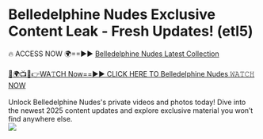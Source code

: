 # Belledelphine Nudes Exclusive Content Leak - Fresh Updates! (etl5)

🔥 ACCESS NOW 🌍==►► <a href="https://tinyurl.com/kvy9nzfs" rel="nofollow">Belledelphine Nudes Latest Collection</a>
<br><br>
[🔴🌍📺📱👉WA𝚃CH Now==►► CLICK HERE TO Belledelphine Nudes 𝚆𝙰𝚃𝙲𝙷 NOW](https://tinyurl.com/kvy9nzfs)
<br><br>
Unlock Belledelphine Nudes's private videos and photos today! Dive into the newest 2025 content updates and explore exclusive material you won’t find anywhere else.
<br>
<a href="https://tinyurl.com/kvy9nzfs" rel="nofollow" data-target="animated-image.originalLink"><img src="https://camo.githubusercontent.com/8a4f000d20f83aca3bf7ec5f350d767afa0574a8a352519fd8cfa583a6f93a33/68747470733a2f2f692e696d6775722e636f6d2f644a486b345a712e676966" data-canonical-src="https://i.imgur.com/dJHk4Zq.gif" style="max-width: 100%; display: inline-block;" data-target="animated-image.originalImage"></a>
<br>
